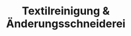 ---
title: "Textilreinigung & Änderungsschneiderei"
url: /berlin/textilreinigung-und-aenderungsschneiderei/
shop: Wäscherei
---